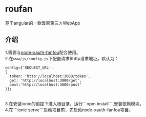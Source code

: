 # roufan
基于angular的一款饭否第三方WebApp

## 介绍
1.需要与[node-xauth-fanfou](https://github.com/birdplane9527/node-xauth-fanfou)配合使用。<br/>
2.在```www/js/config.js```下配置请求$http请求地址。默认为：
```
config={'REQUEST_URL':
{
  token: 'http://localhost:3000/token',
  get: 'http://localhost:3000/get',
  post:'http://localhost:3000/post'
}};
```
<br/>
3.在安装ionic的前提下进入根目录，运行```npm install```,安装依赖模块。<br/>
4.在```ionic serve```启动项目前，先启动node-xauth-fanfou项目。<br/>
